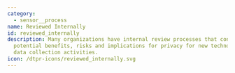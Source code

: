 ```yaml
---
category: 
  - sensor__process
name: Reviewed Internally
id: reviewed_internally
description: Many organizations have internal review processes that consider the
  potential benefits, risks and implications for privacy for new technologies or
  data collection activities.
icon: /dtpr-icons/reviewed_internally.svg
---
```

